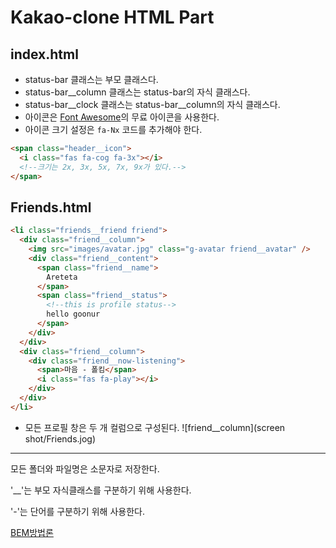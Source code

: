 # Kakao-clone HTML Part

## index.html

- status-bar 클래스는 부모 클래스다.
- status-bar\_\_column 클래스는 status-bar의 자식 클래스다.
- status-bar\_\_clock 클래스는 status-bar\_\_column의 자식 클래스다.
- 아이콘은 <a href='https://fontawesome.com/'>Font Awesome</a>의 무료 아이콘을 사용한다.
- 아이콘 크기 설정은 `fa-Nx` 코드를 추가해야 한다.

```html
<span class="header__icon">
  <i class="fas fa-cog fa-3x"></i>
  <!--크기는 2x, 3x, 5x, 7x, 9x가 있다.-->
</span>
```

## Friends.html

```html
<li class="friends__friend friend">
  <div class="friend__column">
    <img src="images/avatar.jpg" class="g-avatar friend__avatar" />
    <div class="friend__content">
      <span class="friend__name">
        Areteta
      </span>
      <span class="friend__status">
        <!--this is profile status-->
        hello goonur
      </span>
    </div>
  </div>
  <div class="friend__column">
    <div class="friend__now-listening">
      <span>마음 - 폴킴</span>
      <i class="fas fa-play"></i>
    </div>
  </div>
</li>
```

- 모든 프로필 창은 두 개 컬럼으로 구성된다.
  ![friend__column](screen shot/Friends.jog)

---

<p>모든 폴더와 파일명은 소문자로 저장한다.</p>
<p>'__'는 부모 자식클래스를 구분하기 위해 사용한다.</p>
<p>'-'는 단어를 구분하기 위해 사용한다.</p>
<a href="https://velog.io/@yesdoing/BEM-Block-Element-Modifier-Quick-start">BEM방법론</a

